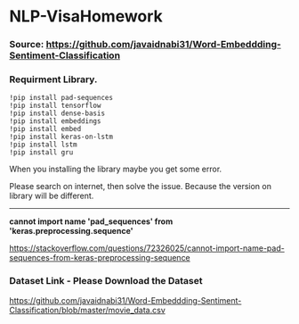 # NLP-VisaHomework

### Source: https://github.com/javaidnabi31/Word-Embeddding-Sentiment-Classification

### Requirment Library.
    !pip install pad-sequences
    !pip install tensorflow
    !pip install dense-basis
    !pip install embeddings
    !pip install embed
    !pip install keras-on-lstm
    !pip install lstm
    !pip install gru

When you installing the library maybe you get some error.

Please search on internet, then solve the issue. Because the version on library will be different.


---------------------------------------------------------------------------
**cannot import name 'pad_sequences' from 'keras.preprocessing.sequence'**

https://stackoverflow.com/questions/72326025/cannot-import-name-pad-sequences-from-keras-preprocessing-sequence

### Dataset Link - Please Download the Dataset
https://github.com/javaidnabi31/Word-Embeddding-Sentiment-Classification/blob/master/movie_data.csv
